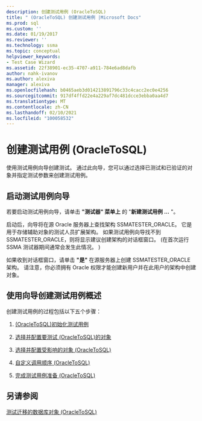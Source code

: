 ```yaml
---
description: 创建测试用例 (OracleToSQL)
title: " (OracleToSQL) 创建测试用例 |Microsoft Docs"
ms.prod: sql
ms.custom: ''
ms.date: 01/19/2017
ms.reviewer: ''
ms.technology: ssma
ms.topic: conceptual
helpviewer_keywords:
- Test Case Wizard
ms.assetid: 22f38901-ec35-4707-a911-784e6ad8dafb
author: nahk-ivanov
ms.author: alexiva
manager: alexiva
ms.openlocfilehash: b0465aeb3d014213891796c33c4cacc2ec0e4256
ms.sourcegitcommit: 917df4ffd22e4a229af7dc481dcce3ebba0aa4d7
ms.translationtype: MT
ms.contentlocale: zh-CN
ms.lasthandoff: 02/10/2021
ms.locfileid: "100058532"
---
```

# <a name="creating-test-cases-oracletosql"></a>创建测试用例 (OracleToSQL)
使用测试用例向导创建测试。 通过此向导，您可以通过选择已测试和已验证的对象并指定测试参数来创建测试用例。  
  
## <a name="starting-the-test-case-wizard"></a>启动测试用例向导  
若要启动测试用例向导，请单击 **"测试器" 菜单上** 的 "**新建测试用例 ...** "。  
  
启动后，向导将在源 Oracle 服务器上查找架构 SSMATESTER_ORACLE。 它是用于存储辅助对象的测试人员扩展架构。 如果测试用例向导找不到 SSMATESTER_ORACLE，则将显示建议创建架构的对话框窗口。  (在首次运行 SSMA 测试器期间通常会发生此情况。 )   
  
如果收到对话框窗口，请单击 **"是"** 在源服务器上创建 SSMATESTER_ORACLE 架构。 请注意，你必须拥有 Oracle 权限才能创建新用户并在此用户的架构中创建对象。  
  
## <a name="overview-of-creating-test-cases-using-the-wizard"></a>使用向导创建测试用例概述  
创建测试用例的过程包括以下五个步骤：  
  
1.  [&#40;OracleToSQL&#41;初始化测试用例 ](../../ssma/oracle/initializing-test-cases-oracletosql.md)  
  
2.  [选择并配置要测试 &#40;OracleToSQL&#41;的对象 ](../../ssma/oracle/selecting-and-configuring-objects-to-test-oracletosql.md)  
  
3.  [选择并配置受影响的对象 &#40;OracleToSQL&#41;](../../ssma/oracle/selecting-and-configuring-affected-objects-oracletosql.md)  
  
4.  [自定义调用顺序 &#40;OracleToSQL&#41;](../../ssma/oracle/customizing-calls-order-oracletosql.md)  
  
5.  [完成测试用例准备 &#40;OracleToSQL&#41;](../../ssma/oracle/finishing-test-case-preparation-oracletosql.md)  
  
## <a name="see-also"></a>另请参阅  
[测试迁移的数据库对象 &#40;OracleToSQL&#41;](../../ssma/oracle/testing-migrated-database-objects-oracletosql.md)  
  
